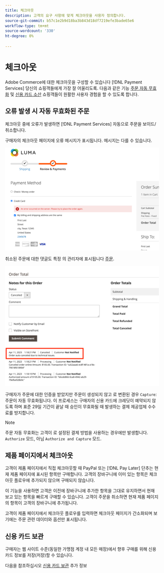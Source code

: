 ```yaml
---
title: 체크아웃
description: 고객의 요구 사항에 맞게 체크아웃을 사용자 정의합니다.
source-git-commit: b57c1e2b9d18ba3b843d18df7219efe3bade65e6
workflow-type: tm+mt
source-wordcount: '330'
ht-degree: 0%

---
```



# 체크아웃

Adobe Commerce에 대한 체크아웃을 구성할 수 있습니다 [!DNL Payment Services] 당신의 쇼핑객들에게 가장 잘 어울리도록. 다음과 같은 기능 [주문 자동 무효화](#order-auto-voided-if-error) 및 [신용 카드 소산](#credit-card-vaulting) 쇼핑객들이 원활한 사용자 경험을 할 수 있도록 합니다.

## 오류 발생 시 자동 무효화된 주문

체크아웃 중에 오류가 발생하면 [!DNL Payment Services] 자동으로 주문을 보이드/취소합니다.

구매자의 체크아웃 페이지에 오류 메시지가 표시됩니다. 메시지는 다를 수 있습니다.

![확인하는 중 오류 발생](assets/user-checkout-error.png "체크아웃 도중 오류 발생")

취소된 주문에 대한 댓글도 특정 의 관리자에 표시됩니다 [주문](https://experienceleague.adobe.com/docs/commerce-admin/stores-sales/order-management/orders/orders.html?lang=en).

![주문에 대한 관리자의 취소된 주문 댓글](assets/admin-checkout-error.png "주문에 대한 관리자의 취소된 주문 댓글")

구매자가 주문에 대한 인증을 받았지만 주문이 생성되지 않고 로 변환된 경우 `Capture`: 주문이 자동 무효화됩니다. 이 프로세스는 구매자의 신용 카드에 크레딧이 예약되지 않도록 하며 표준 29일 기간이 끝날 때 승인이 무효화될 때 발생하는 결제 제공업체 수수료를 방지합니다.

>[!NOTE]
>
>주문 자동 무효화는 고객이 로 설정된 결제 방법을 사용하는 경우에만 발생합니다. `Authorize` 모드, 아님 `Authorize and Capture` 모드.

## 제품 페이지에서 체크아웃

고객이 제품 페이지에서 직접 체크아웃할 때 PayPal 또는 [!DNL Pay Later] 단추는 현재 제품 페이지에 표시된 항목만 구매합니다. 고객의 장바구니에 이미 있는 항목은 체크아웃 플로우에 추가되지 않으며 구매되지 않습니다.

이 기능을 사용하면 고객은 이전에 장바구니에 추가한 항목을 그대로 유지하면서 현재 보고 있는 항목을 빠르게 구매할 수 있습니다.
고객이 주문을 취소하면 현재 제품 페이지의 항목이 고객의 장바구니에 추가됩니다.

고객이 제품 페이지에서 체크아웃 플로우를 입력하면 체크아웃 페이지가 간소화되며 보기에는 주문 관련 데이터와 옵션만 표시됩니다.

## 신용 카드 보관

구매자는 웹 사이트 수준(동일한 가맹점 계정 내 모든 매장)에서 향후 구매를 위해 신용 카드 정보를 저장(저장)할 수 있습니다.

다음을 참조하십시오 [신용 카드 보관](vaulting.md) 추가 정보
